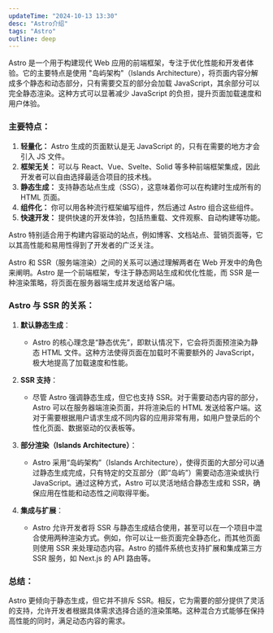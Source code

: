 ```yaml
---
updateTime: "2024-10-13 13:30"
desc: "Astro介绍"
tags: "Astro"
outline: deep
---
```


Astro 是一个用于构建现代 Web 应用的前端框架，专注于优化性能和开发者体验。它的主要特点是使用 "岛屿架构"（Islands Architecture），将页面内容分解成多个静态和动态部分，只有需要交互的部分会加载 JavaScript，其余部分可以完全静态渲染。这种方式可以显著减少 JavaScript 的负担，提升页面加载速度和用户体验。

### 主要特点：
1. **轻量化：** Astro 生成的页面默认是无 JavaScript 的，只有在需要的地方才会引入 JS 文件。
2. **框架无关：** 可以与 React、Vue、Svelte、Solid 等多种前端框架集成，因此开发者可以自由选择最适合项目的技术栈。
3. **静态生成：** 支持静态站点生成（SSG），这意味着你可以在构建时生成所有的 HTML 页面。
4. **组件化：** 你可以用各种流行框架编写组件，然后通过 Astro 组合这些组件。
5. **快速开发：** 提供快速的开发体验，包括热重载、文件观察、自动构建等功能。

Astro 特别适合用于构建内容驱动的站点，例如博客、文档站点、营销页面等，它以其高性能和易用性得到了开发者的广泛关注。

Astro 和 SSR（服务端渲染）之间的关系可以通过理解两者在 Web 开发中的角色来阐明。Astro 是一个前端框架，专注于静态网站生成和优化性能，而 SSR 是一种渲染策略，将页面在服务器端生成并发送给客户端。

### Astro 与 SSR 的关系：

1. **默认静态生成**：
   - Astro 的核心理念是“静态优先”，即默认情况下，它会将页面预渲染为静态 HTML 文件。这种方法使得页面在加载时不需要额外的 JavaScript，极大地提高了加载速度和性能。
   
2. **SSR 支持**：
   - 尽管 Astro 强调静态生成，但它也支持 SSR。对于需要动态内容的部分，Astro 可以在服务器端渲染页面，并将渲染后的 HTML 发送给客户端。这对于需要根据用户请求生成不同内容的应用非常有用，如用户登录后的个性化页面、数据驱动的仪表板等。
   
3. **部分渲染（Islands Architecture）**：
   - Astro 采用“岛屿架构”（Islands Architecture），使得页面的大部分可以通过静态生成完成，只有特定的交互部分（即“岛屿”）需要动态渲染或执行 JavaScript。通过这种方式，Astro 可以灵活地结合静态生成和 SSR，确保应用在性能和动态性之间取得平衡。

4. **集成与扩展**：
   - Astro 允许开发者将 SSR 与静态生成结合使用，甚至可以在一个项目中混合使用两种渲染方式。例如，你可以让一些页面完全静态化，而其他页面则使用 SSR 来处理动态内容。Astro 的插件系统也支持扩展和集成第三方 SSR 服务，如 Next.js 的 API 路由等。

### 总结：
Astro 更倾向于静态生成，但它并不排斥 SSR。相反，它为需要的部分提供了灵活的支持，允许开发者根据具体需求选择合适的渲染策略。这种混合方式能够在保持高性能的同时，满足动态内容的需求。

